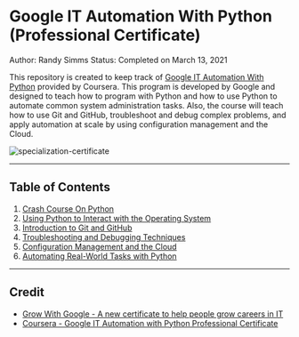 # Google IT Automation With Python (Professional Certificate)

Author: Randy Simms
Status: Completed on March 13, 2021

This repository is created to keep track of [Google IT Automation With Python](https://www.coursera.org/professional-certificates/google-it-automation) provided by Coursera. This program is developed by Google and designed to teach how to program with Python and how to use Python to automate common system administration tasks. Also, the course will teach how to use Git and GitHub, troubleshoot and debug complex problems, and apply automation at scale by using configuration management and the Cloud.

![specialization-certificate](https://github.com/randysimms/pythonWithOScourse/blob/main/Google_IT_Automation_with_Python_CERTIFICATE.jpg)

---

## Table of Contents

1. [Crash Course On Python](https://github.com/randysimms/google-it-automation-with-python/1-crash-course-on-python)
2. [Using Python to Interact with the Operating System](https://github.com/randysimms/google-it-automation-with-python/2-using-python-with-the-os)
3. [Introduction to Git and GitHub](https://github.com/randysimms/google-it-automation-with-python/3-intro-to-git-and-github)
4. [Troubleshooting and Debugging Techniques](https://github.com/randysimms/google-it-automation-with-python/4-troubleshooting-and-debugging)
5. [Configuration Management and the Cloud](https://github.com/randysimms/google-it-automation-with-python/5-config-management-and-the-cloud)
6. [Automating Real-World Tasks with Python](https://github.com/randysimms/google-it-automation-with-python/6-automating-with-python)

---

## Credit

* [Grow With Google - A new certificate to help people grow careers in IT](https://www.blog.google/outreach-initiatives/grow-with-google/new-certificate-help-people-grow-careers/)
* [Coursera - Google IT Automation with Python Professional Certificate](https://www.coursera.org/professional-certificates/google-it-automation#courses)  